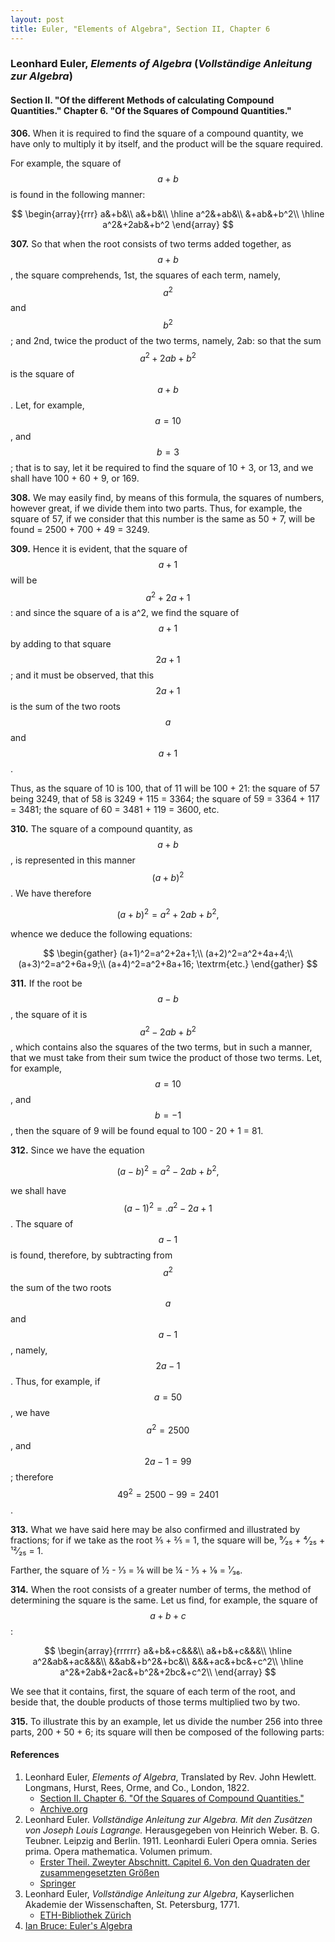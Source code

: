 ```yaml
---
layout: post
title: Euler, "Elements of Algebra", Section II, Chapter 6
---
```


### Leonhard Euler, *Elements of Algebra* (*Vollständige Anleitung zur Algebra*)

#### Section II. "Of the different Methods of calculating Compound Quantities." Chapter 6. "Of the Squares of Compound Quantities."

**306.** When it is required to find the square of a compound quantity, we have only
to multiply it by itself, and the product will be the square required.

For example, the square of $$a + b$$ is found in the following
manner:

$$
\begin{array}{rrr}
a&+b&\\
a&+b&\\
\hline
a^2&+ab&\\
&+ab&+b^2\\
\hline
a^2&+2ab&+b^2
\end{array}
$$

**307.** So that when the root consists of two terms added
together, as $$a + b$$, the square comprehends, 1st, the squares
of each term, namely, $$a^2$$ and $$b^2$$; and 2nd, twice the product of the
two terms, namely, 2ab: so that the sum $$a^2+2ab+b^2$$
is the square of $$a+b$$. Let, for example, $$a=10$$,
and $$b=3$$; that is to say, let it be required to find the square
of 10 + 3, or 13, and we shall have 100 + 60 + 9, or 169.

**308.** We may easily find, by means of this formula, the
squares of numbers, however great, if we divide them into
two parts. Thus, for example, the square of 57, if we consider that this number
is the same as 50 + 7, will be found = 2500 + 700 + 49 = 3249.

**309.** Hence it is evident, that the square of $$a + 1$$ will be
$$a^2+2a+1$$: and since the square of a is a^2, we find the
square of $$a+1$$ by adding to that square $$2a+1$$; and it
must be observed, that this $$2a+1$$ is the sum of the two
roots $$a$$ and $$a+1$$.

Thus, as the square of 10 is 100, that of 11 will be 100 + 21:
the square of 57 being 3249, that of 58 is 3249 + 115 = 3364; the square of
59 = 3364 + 117 = 3481; the square of 60 = 3481 + 119 = 3600, etc.

**310.** The square of a compound quantity, as $$a + b$$, is
represented in this manner $$(a+b)^2$$. We have therefore

$$(a+b)^2=a^2+2ab+b^2,$$

whence we deduce the following equations:

$$
\begin{gather}
(a+1)^2=a^2+2a+1;\\
(a+2)^2=a^2+4a+4;\\
(a+3)^2=a^2+6a+9;\\
(a+4)^2=a^2+8a+16; \textrm{etc.}
\end{gather}
$$

**311.** If the root be $$a - b$$, the square of it is
$$a^2 - 2ab + b^2$$, which contains also the squares of the two terms, but in
such a manner, that we must take from their sum twice the
product of those two terms. Let, for example, $$a = 10$$, and
$$b = - 1$$, then the square of 9 will be found equal to
100 - 20 + 1 = 81.

**312.** Since we have the equation

$$(a-b)^2=a^2-2ab+b^2,$$

we shall have $$(a - 1)^2 =. a^2 - 2a + 1$$. The square of
$$a - 1$$ is found, therefore, by subtracting from $$a^2$$ the sum of
the two roots $$a$$ and $$a - 1$$, namely, $$2a - 1$$. Thus, for
example, if $$a = 50$$, we have $$a^2 = 2500$$, and $$2a - 1 = 99$$;
therefore $$49^2 = 2500 - 99 = 2401$$.

**313.** What we have said here may be also confirmed and
illustrated by fractions; for if we take as the root
⅗ + ⅖ = 1, the square will be, ⁹⁄₂₅ + ⁴⁄₂₅ + ¹²⁄₂₅ = 1.

Farther, the square of ½ - ⅓ = ⅙ will be
¼ - ⅓ + ⅑ = ¹⁄₃₆.

**314.** When the root consists of a greater number of terms,
the method of determining the square is the same. Let us
find, for example, the square of $$a + b + c$$:

$$
\begin{array}{rrrrrr}
a&+b&+c&&&\\
a&+b&+c&&&\\
\hline
a^2&ab&+ac&&&\\
&&ab&+b^2&+bc&\\
&&&+ac&+bc&+c^2\\
\hline
a^2&+2ab&+2ac&+b^2&+2bc&+c^2\\
\end{array}
$$

We see that it contains, first, the square of each term of
the root, and beside that, the double products of those terms
multiplied two by two.


**315.** To illustrate this by an example, let us divide the
number 256 into three parts, 200 + 50 + 6; its square
will then be composed of the following parts:





#### References

1. Leonhard Euler, *Elements of Algebra*, Translated by Rev. John Hewlett. Longmans, Hurst, Rees, Orme, and Co., London, 1822.
    - [Section II. Chapter 6. "Of the Squares of Compound Quantities."](/assets/euler/en/II-6.pdf)
    - [Archive.org](https://archive.org/details/elementsofalgebr00euleuoft/)
2. Leonhard Euler. *Vollständige Anleitung zur Algebra. Mit den Zusätzen von Joseph Louis Lagrange.* Herausgegeben von Heinrich Weber. B. G. Teubner. Leipzig and Berlin. 1911. Leonhardi Euleri Opera omnia. Series prima. Opera mathematica. Volumen primum.
    - [Erster Theil. Zweyter Abschnitt. Capitel 6. Von den Quadraten der zusammengesetzten Größen](/assets/euler/de/I-II-6.pdf)
    - [Springer](https://link.springer.com/book/9783764314002)
3. Leonhard Euler, *Vollständige Anleitung zur Algebra*, Kayserlichen Akademie der Wissenschaften, St. Petersburg, 1771.
    - [ETH-Bibliothek Zürich](https://doi.org/10.3931/e-rara-9093)
4. [Ian Bruce: Euler's Algebra](https://www.17centurymaths.com/contents/euleralgebra.htm)